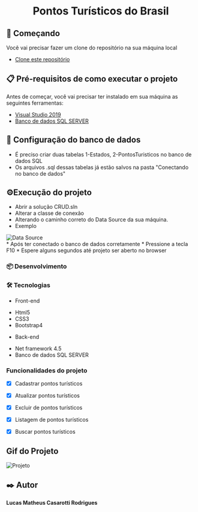 
<h1 align="center">Pontos Turísticos do Brasil</h1>

## 🚀 Começando
Você vai precisar fazer um clone do repositório na sua máquina local
* [Clone este repositório](https://github.com/Lucas-Casarotti/Projetos/tree/main/02%20-%20Back-end/04%20-%20C%23%20e%20ASP.NET/01%20-%20Pontos%20Tur%C3%ADsticos%20do%20Brasil)


## 📋 Pré-requisitos de como executar o projeto
Antes de começar, você vai precisar ter instalado em sua máquina as seguintes ferramentas:
* [Visual Studio 2019](https://visualstudio.microsoft.com/pt-br/downloads/)
* [Banco de dados SQL SERVER](https://docs.microsoft.com/pt-br/sql/ssms/download-sql-server-management-studio-ssms?view=sql-server-ver15)

## 🔧 Configuração do banco de dados
* É preciso criar duas tabelas 1-Estados, 2-PontosTuristicos no banco de dados SQL
* Os arquivos .sql dessas tabelas já estão salvos na pasta "Conectando no banco de dados"

## ⚙️Execução do projeto 
* Abrir a solução CRUD.sln
* Alterar a classe de conexão
* Alterando o caminho correto do Data Source da sua máquina.
* Exemplo
<img src="https://github.com/Lucas-Casarotti/Teste01/blob/main/Conectando%20no%20banco/DataSource.png" align="left" alt="Data Source">
<br>
* Após ter conectado o banco de dados corretamente
* Pressione a tecla F10
* Espere alguns segundos até projeto ser aberto no browser

### 📦 Desenvolvimento
### 🛠 Tecnologias
* Front-end
- Html5
- CSS3
- Bootstrap4
* Back-end
- Net framework 4.5
- Banco de dados SQL SERVER

### Funcionalidades do projeto
- [x] Cadastrar pontos turísticos
- [x] Atualizar pontos turísticos
- [x] Excluir de pontos turísticos
- [x] Listagem de pontos turísticos
- [x] Buscar pontos turísticos


## Gif do Projeto
![Projeto](https://github.com/Lucas-Casarotti/Teste01/blob/main/Projeto.gif)
## ✒️ Autor

  **Lucas Matheus Casarotti Rodrigues** 

